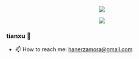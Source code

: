 <div align=center> <img src="https://github-readme-stats.vercel.app/api/top-langs/?username=Zhang-Tianxu&exclude_repo=Zhang-Tianxu.github.io,chinese,NoteBook,LatextDemo,C-41,kotlin,QMUI_iOS,xv6-public&hide=html,css,javascript,stylus,makefile&layout=compact&langs_count=5&title_color=826448&icon_color=826448&text_color=ffffff&border_color=ffffff&bg_color=000000&hide_title=true&hide_border=false&cache_seconds=86400&locale=cn&border_radius=10" /> </div>
<p> </p>
<div align=center> <img src="https://github-readme-stats.vercel.app/api?username=Zhang-Tianxu&include_all_commits=true&count_private=true&show_icons=true&title_color=826448&icon_color=826448&text_color=ffffff&border_color=ffffff&bg_color=DEG,000000,000000&hide_title=true&hide_border=false&cache_seconds=86400&locale=cn&border_radius=10" /> </div>






### tianxu 👋

<!-- [GitHub Readme Stats](https://github.com/anuraghazra/github-readme-stats)是个很不错的开源项目-->




<!-- - 🔭 I’m currently working on ... -->
<!-- - 🌱 I’m currently learning ... -->
<!-- - 👯 I’m looking to collaborate on ... -->
<!-- - 🤔 I’m looking for help with ... -->
<!-- - 💬 Ask me about ... -->
- 📫 How to reach me: hanerzamora@gmail.com
<!-- - 😄 Pronouns: ... -->
<!-- - ⚡ Fun fact: ... -->

